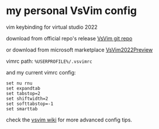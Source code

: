 # my personal VsVim config

vim keybinding for virtual studio 2022

download from official repo's release
[VsVim git repo](https://github.com/VsVim/VsVim)

or download from microsoft marketplace
[VsVim2022Preview](https://marketplace.visualstudio.com/items?itemName=JaredParMSFT.VsVim2022Preview)

vimrc path:
`%USERPROFILE%/.vsvimrc`

and my current vimrc config:

```vimrc
set nu rnu
set expandtab
set tabstop=2
set shiftwidth=2
set softtabstop=-1
set smarttab
```

check the [vsvim wiki](https://github.com/VsVim/VsVim/wiki) for more advanced config tips.
